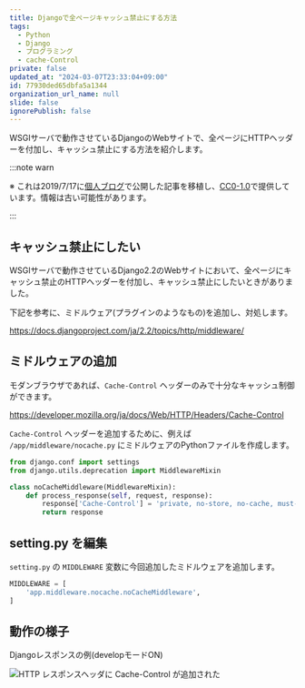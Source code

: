 ```yaml
---
title: Djangoで全ページキャッシュ禁止にする方法
tags:
  - Python
  - Django
  - プログラミング
  - cache-Control
private: false
updated_at: "2024-03-07T23:33:04+09:00"
id: 77930ded65dbfa5a1344
organization_url_name: null
slide: false
ignorePublish: false
---
```


WSGIサーバで動作させているDjangoのWebサイトで、全ページにHTTPヘッダーを付加し、キャッシュ禁止にする方法を紹介します。

:::note warn

※ これは2019/7/17に[個人ブログ](https://bicstone.me)で公開した記事を移植し、[CC0-1.0](https://creativecommons.org/publicdomain/zero/1.0/deed.ja)で提供しています。情報は古い可能性があります。

:::

## キャッシュ禁止にしたい

WSGIサーバで動作させているDjango2.2のWebサイトにおいて、全ページにキャッシュ禁止のHTTPヘッダーを付加し、キャッシュ禁止にしたいときがありました。

下記を参考に、ミドルウェア(プラグインのようなもの)を追加し、対処します。

https://docs.djangoproject.com/ja/2.2/topics/http/middleware/

## ミドルウェアの追加

モダンブラウザであれば、`Cache-Control` ヘッダーのみで十分なキャッシュ制御ができます。

https://developer.mozilla.org/ja/docs/Web/HTTP/Headers/Cache-Control

`Cache-Control` ヘッダーを追加するために、例えば `/app/middleware/nocache.py` にミドルウェアのPythonファイルを作成します。

```py
from django.conf import settings
from django.utils.deprecation import MiddlewareMixin

class noCacheMiddleware(MiddlewareMixin):
    def process_response(self, request, response):
        response['Cache-Control'] = 'private, no-store, no-cache, must-revalidate, no-transform'
        return response
```

## setting.py を編集

`setting.py` の `MIDDLEWARE` 変数に今回追加したミドルウェアを追加します。

```py
MIDDLEWARE = [
    'app.middleware.nocache.noCacheMiddleware',
]
```

## 動作の様子

Djangoレスポンスの例(developモードON)

![HTTP レスポンスヘッダに Cache-Control が追加された](https://qiita-image-store.s3.ap-northeast-1.amazonaws.com/0/684999/ae5ffbcd-46bc-fd10-ee5a-4ad4748a597f.png)
